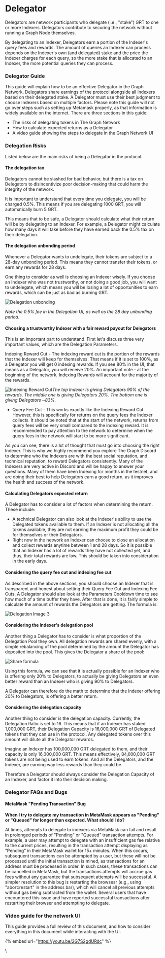# Delegator

Delegators are network participants who delegate (i.e., "stake") GRT to one or more Indexers. Delegators contribute to securing the network without running a Graph Node themselves.

By delegating to an Indexer, Delegators earn a portion of the Indexer's query fees and rewards. The amount of queries an Indexer can process depends on the Indexer's own (and delegated) stake and the price the Indexer charges for each query, so the more stake that is allocated to an Indexer, the more potential queries they can process.

### Delegator Guide <a href="#delegator-guide" id="delegator-guide"></a>

This guide will explain how to be an effective Delegator in the Graph Network. Delegators share earnings of the protocol alongside all Indexers based on their delegated stake. A Delegator must use their best judgment to choose Indexers based on multiple factors. Please note this guide will not go over steps such as setting up Metamask properly, as that information is widely available on the internet. There are three sections in this guide:

* The risks of delegating tokens in The Graph Network
* How to calculate expected returns as a Delegator
* A video guide showing the steps to delegate in the Graph Network UI

### Delegation Risks <a href="#delegation-risks" id="delegation-risks"></a>

Listed below are the main risks of being a Delegator in the protocol.

#### The delegation tax <a href="#the-delegation-tax" id="the-delegation-tax"></a>

Delegators cannot be slashed for bad behavior, but there is a tax on Delegators to disincentivize poor decision-making that could harm the integrity of the network.

It is important to understand that every time you delegate, you will be charged 0.5%. This means if you are delegating 1000 GRT, you will automatically burn 5 GRT.

This means that to be safe, a Delegator should calculate what their return will be by delegating to an Indexer. For example, a Delegator might calculate how many days it will take before they have earned back the 0.5% tax on their delegation.

#### The delegation unbonding period <a href="#the-delegation-unbonding-period" id="the-delegation-unbonding-period"></a>

Whenever a Delegator wants to undelegate, their tokens are subject to a 28-day unbonding period. This means they cannot transfer their tokens, or earn any rewards for 28 days.

One thing to consider as well is choosing an Indexer wisely. If you choose an Indexer who was not trustworthy, or not doing a good job, you will want to undelegate, which means you will be losing a lot of opportunities to earn rewards, which can be just as bad as burning GRT.

![Delegation unbonding](https://thegraph.com/docs/img/Delegation-Unbonding.png)

_Note the 0.5% fee in the Delegation UI, as well as the 28 day unbonding period._

#### Choosing a trustworthy Indexer with a fair reward payout for Delegators <a href="#choosing-a-trustworthy-indexer-with-a-fair-reward-payout-for-delegators" id="choosing-a-trustworthy-indexer-with-a-fair-reward-payout-for-delegators"></a>

This is an important part to understand. First let's discuss three very important values, which are the Delegation Parameters.

Indexing Reward Cut - The indexing reward cut is the portion of the rewards that the Indexer will keep for themselves. That means if it is set to 100%, as a Delegator you will get 0 indexing rewards. If you see 80% in the UI, that means as a Delegator, you will receive 20%. An important note - at the beginning of the network, Indexing Rewards will account for the majority of the rewards.

![Indexing Reward Cut](https://thegraph.com/docs/img/Indexing-Reward-Cut.png)_The top Indexer is giving Delegators 90% of the rewards. The middle one is giving Delegators 20%. The bottom one is giving Delegators \~83%._

* Query Fee Cut - This works exactly like the Indexing Reward Cut. However, this is specifically for returns on the query fees the Indexer collects. It should be noted that at the start of the network, returns from query fees will be very small compared to the indexing reward. It is recommended to pay attention to the network to determine when the query fees in the network will start to be more significant.

As you can see, there is a lot of thought that must go into choosing the right Indexer. This is why we highly recommend you explore The Graph Discord to determine who the Indexers are with the best social reputation, and technical reputation, to reward Delegators consistently. Many of the Indexers are very active in Discord and will be happy to answer your questions. Many of them have been Indexing for months in the testnet, and are doing their best to help Delegators earn a good return, as it improves the health and success of the network.

#### Calculating Delegators expected return <a href="#calculating-delegators-expected-return" id="calculating-delegators-expected-return"></a>

A Delegator has to consider a lot of factors when determining the return. These include:

* A technical Delegator can also look at the Indexer's ability to use the Delegated tokens available to them. If an Indexer is not allocating all the tokens available, they are not earning the maximum profit they could be for themselves or their Delegators.
* Right now in the network an Indexer can choose to close an allocation and collect rewards anytime between 1 and 28 days. So it is possible that an Indexer has a lot of rewards they have not collected yet, and thus, their total rewards are low. This should be taken into consideration in the early days.

#### Considering the query fee cut and indexing fee cut <a href="#considering-the-query-fee-cut-and-indexing-fee-cut" id="considering-the-query-fee-cut-and-indexing-fee-cut"></a>

As described in the above sections, you should choose an Indexer that is transparent and honest about setting their Query Fee Cut and Indexing Fee Cuts. A Delegator should also look at the Parameters Cooldown time to see how much of a time buffer they have. After that is done, it is fairly simple to calculate the amount of rewards the Delegators are getting. The formula is:

![Delegation Image 3](https://thegraph.com/docs/img/Delegation-Reward-Formula.png)

#### Considering the Indexer's delegation pool <a href="#considering-the-indexer-s-delegation-pool" id="considering-the-indexer-s-delegation-pool"></a>

Another thing a Delegator has to consider is what proportion of the Delegation Pool they own. All delegation rewards are shared evenly, with a simple rebalancing of the pool determined by the amount the Delegator has deposited into the pool. This gives the Delegator a share of the pool:

![Share formula](https://thegraph.com/docs/img/Share-Forumla.png)

Using this formula, we can see that it is actually possible for an Indexer who is offering only 20% to Delegators, to actually be giving Delegators an even better reward than an Indexer who is giving 90% to Delegators.

A Delegator can therefore do the math to determine that the Indexer offering 20% to Delegators, is offering a better return.

#### Considering the delegation capacity <a href="#considering-the-delegation-capacity" id="considering-the-delegation-capacity"></a>

Another thing to consider is the delegation capacity. Currently, the Delegation Ratio is set to 16. This means that if an Indexer has staked 1,000,000 GRT, their Delegation Capacity is 16,000,000 GRT of Delegated tokens that they can use in the protocol. Any delegated tokens over this amount will dilute all the Delegator rewards.

Imagine an Indexer has 100,000,000 GRT delegated to them, and their capacity is only 16,000,000 GRT. This means effectively, 84,000,000 GRT tokens are not being used to earn tokens. And all the Delegators, and the Indexer, are earning way less rewards than they could be.

Therefore a Delegator should always consider the Delegation Capacity of an Indexer, and factor it into their decision making.

### Delegator FAQs and Bugs <a href="#delegator-fa-qs-and-bugs" id="delegator-fa-qs-and-bugs"></a>

#### MetaMask "Pending Transaction" Bug <a href="#meta-mask-pending-transaction-bug" id="meta-mask-pending-transaction-bug"></a>

**When I try to delegate my transaction in MetaMask appears as "Pending" or "Queued" for longer than expected. What should I do?**

At times, attempts to delegate to indexers via MetaMask can fail and result in prolonged periods of "Pending" or "Queued" transaction attempts. For example, a user may attempt to delegate with an insufficient gas fee relative to the current prices, resulting in the transaction attempt displaying as "Pending" in their MetaMask wallet for 15+ minutes. When this occurs, subsequent transactions can be attempted by a user, but these will not be processed until the initial transaction is mined, as transactions for an address must be processed in order. In such cases, these transactions can be cancelled in MetaMask, but the transactions attempts will accrue gas fees without any guarantee that subsequent attempts will be successful. A simpler resolution to this bug is restarting the browsesr (e.g., using "abort:restart" in the address bar), which will cancel all previous attempts without gas being subtracted from the wallet. Several users that have encountered this issue and have reported successful transactions after restarting their browser and attempting to delegate.

### Video guide for the network UI <a href="#video-guide-for-the-network-ui" id="video-guide-for-the-network-ui"></a>

This guide provides a full review of this document, and how to consider everything in this document while interacting with the UI.

{% embed url="https://youtu.be/2G7S2gdURdc" %}

\
